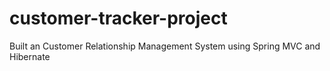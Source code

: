 # customer-tracker-project
Built an Customer Relationship Management System using Spring MVC and Hibernate
